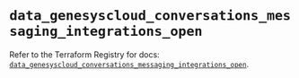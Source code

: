 # `data_genesyscloud_conversations_messaging_integrations_open`

Refer to the Terraform Registry for docs: [`data_genesyscloud_conversations_messaging_integrations_open`](https://registry.terraform.io/providers/mypurecloud/genesyscloud/1.70.0/docs/data-sources/conversations_messaging_integrations_open).
